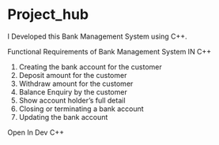 # Project_hub
I Developed this Bank Management System using C++.

Functional Requirements of Bank Management System IN C++

1) Creating the bank account for the customer
2) Deposit amount for the customer
3) Withdraw amount for the customer
4) Balance Enquiry by the customer
5) Show account holder’s full detail
6) Closing or terminating a bank account
7) Updating the bank account

Open In Dev C++
